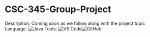# CSC-345-Group-Project
Description: Coming soon as we follow along with the project topic
Language: ![Java](https://img.shields.io/badge/-Java-007396?logo=java&logoColor=white)
Tools: ![VS Code](https://img.shields.io/badge/-VS%20Code-007ACC?logo=visual-studio-code&logoColor=white)![GitHub](https://img.shields.io/badge/-GitHub-181717?logo=github&logoColor=white)
